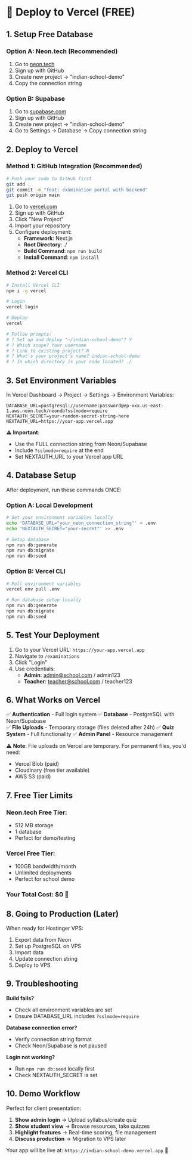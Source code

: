 # 🚀 Deploy to Vercel (FREE)

## 1. Setup Free Database

### Option A: Neon.tech (Recommended)
1. Go to [neon.tech](https://neon.tech)
2. Sign up with GitHub
3. Create new project → "indian-school-demo"
4. Copy the connection string

### Option B: Supabase
1. Go to [supabase.com](https://supabase.com)
2. Sign up with GitHub  
3. Create new project → "indian-school-demo"
4. Go to Settings → Database → Copy connection string

## 2. Deploy to Vercel

### Method 1: GitHub Integration (Recommended)
```bash
# Push your code to GitHub first
git add .
git commit -m "feat: examination portal with backend"
git push origin main
```

1. Go to [vercel.com](https://vercel.com)
2. Sign up with GitHub
3. Click "New Project"
4. Import your repository
5. Configure deployment:
   - **Framework**: Next.js
   - **Root Directory**: ./
   - **Build Command**: `npm run build`
   - **Install Command**: `npm install`

### Method 2: Vercel CLI
```bash
# Install Vercel CLI
npm i -g vercel

# Login
vercel login

# Deploy
vercel

# Follow prompts:
# ? Set up and deploy "~/indian-school-demo"? Y
# ? Which scope? Your username
# ? Link to existing project? N
# ? What's your project's name? indian-school-demo
# ? In which directory is your code located? ./
```

## 3. Set Environment Variables

In Vercel Dashboard → Project → Settings → Environment Variables:

```env
DATABASE_URL=postgresql://username:password@ep-xxx.us-east-1.aws.neon.tech/neondb?sslmode=require
NEXTAUTH_SECRET=your-random-secret-string-here
NEXTAUTH_URL=https://your-app.vercel.app
```

**⚠️ Important**: 
- Use the FULL connection string from Neon/Supabase
- Include `?sslmode=require` at the end
- Set NEXTAUTH_URL to your Vercel app URL

## 4. Database Setup

After deployment, run these commands ONCE:

### Option A: Local Development
```bash
# Set your environment variables locally
echo 'DATABASE_URL="your_neon_connection_string"' > .env
echo 'NEXTAUTH_SECRET="your-secret"' >> .env

# Setup database
npm run db:generate
npm run db:migrate  
npm run db:seed
```

### Option B: Vercel CLI
```bash
# Pull environment variables
vercel env pull .env

# Run database setup locally
npm run db:generate
npm run db:migrate
npm run db:seed
```

## 5. Test Your Deployment

1. Go to your Vercel URL: `https://your-app.vercel.app`
2. Navigate to `/examinations`
3. Click "Login" 
4. Use credentials:
   - **Admin**: admin@school.com / admin123
   - **Teacher**: teacher@school.com / teacher123

## 6. What Works on Vercel

✅ **Authentication** - Full login system
✅ **Database** - PostgreSQL with Neon/Supabase  
✅ **File Uploads** - Temporary storage (files deleted after 24h)
✅ **Quiz System** - Full functionality
✅ **Admin Panel** - Resource management

⚠️ **Note**: File uploads on Vercel are temporary. For permanent files, you'd need:
- Vercel Blob (paid)
- Cloudinary (free tier available)
- AWS S3 (paid)

## 7. Free Tier Limits

### Neon.tech Free Tier:
- 512 MB storage
- 1 database
- Perfect for demo/testing

### Vercel Free Tier:
- 100GB bandwidth/month
- Unlimited deployments
- Perfect for school demo

### Your Total Cost: $0 🎉

## 8. Going to Production (Later)

When ready for Hostinger VPS:
1. Export data from Neon
2. Set up PostgreSQL on VPS
3. Import data
4. Update connection string
5. Deploy to VPS

## 9. Troubleshooting

**Build fails?**
- Check all environment variables are set
- Ensure DATABASE_URL includes `?sslmode=require`

**Database connection error?**
- Verify connection string format
- Check Neon/Supabase is not paused

**Login not working?**
- Run `npm run db:seed` locally first
- Check NEXTAUTH_SECRET is set

## 10. Demo Workflow

Perfect for client presentation:
1. **Show admin login** → Upload syllabus/create quiz
2. **Show student view** → Browse resources, take quizzes  
3. **Highlight features** → Real-time scoring, file management
4. **Discuss production** → Migration to VPS later

Your app will be live at: `https://indian-school-demo.vercel.app` 🚀 